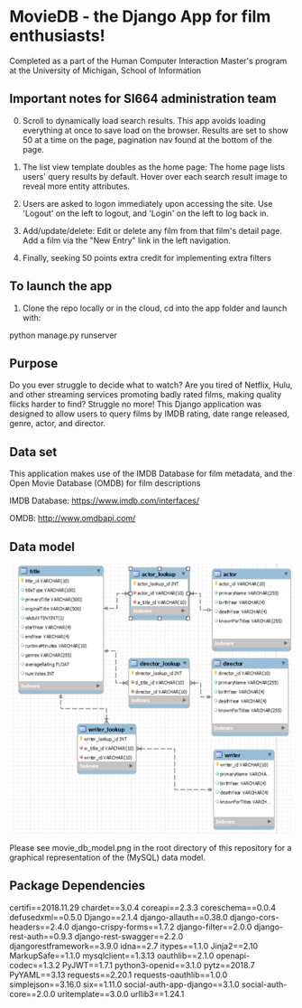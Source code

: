 # MovieDB - the Django App for film enthusiasts!

Completed as a part of the Human Computer Interaction Master's program at the University of Michigan, School of Information

## Important notes for SI664 administration team

0. Scroll to dynamically load search results. This app avoids loading everything at once to save load on the browser. Results are set to show 50 at a time on the page, pagination nav found at the bottom of the page.

1. The list view template doubles as the home page: The home page lists users' query results by default. Hover over each search result image to reveal more entity attributes.

2. Users are asked to logon immediately upon accessing the site. Use 'Logout' on the left to logout, and 'Login' on the left to log back in.

3. Add/update/delete: Edit or delete any film from that film's detail page. Add a film via the "New Entry" link in the left navigation.

4. Finally, seeking 50 points extra credit for implementing extra filters


## To launch the app

1. Clone the repo locally or in the cloud, cd into the app folder and launch with:

python manage.py runserver

## Purpose

Do you ever struggle to decide what to watch? Are you tired of Netflix, Hulu, and other streaming services promoting badly rated films, making quality flicks harder to find? Struggle no more! This Django application was designed to allow users to query films by IMDB rating, date range released, genre, actor, and director.

## Data set

This application makes use of the IMDB Database for film metadata, and the Open Movie Database (OMDB) for film descriptions

IMDB Database: https://www.imdb.com/interfaces/

OMDB: http://www.omdbapi.com/

## Data model

![alt text](/static/img/movie_db_model.png)

Please see movie_db_model.png in the root directory of this repository for a graphical representation of the (MySQL) data model.


## Package Dependencies

certifi==2018.11.29
chardet==3.0.4
coreapi==2.3.3
coreschema==0.0.4
defusedxml==0.5.0
Django==2.1.4
django-allauth==0.38.0
django-cors-headers==2.4.0
django-crispy-forms==1.7.2
django-filter==2.0.0
django-rest-auth==0.9.3
django-rest-swagger==2.2.0
djangorestframework==3.9.0
idna==2.7
itypes==1.1.0
Jinja2==2.10
MarkupSafe==1.1.0
mysqlclient==1.3.13
oauthlib==2.1.0
openapi-codec==1.3.2
PyJWT==1.7.1
python3-openid==3.1.0
pytz==2018.7
PyYAML==3.13
requests==2.20.1
requests-oauthlib==1.0.0
simplejson==3.16.0
six==1.11.0
social-auth-app-django==3.1.0
social-auth-core==2.0.0
uritemplate==3.0.0
urllib3==1.24.1


